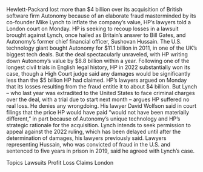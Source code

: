 Hewlett-Packard lost more than $4 billion over its acquisition of British software firm Autonomy because of an elaborate fraud masterminded by its co-founder Mike Lynch to inflate the company’s value, HP’s lawyers told a London court on Monday.
HP is seeking to recoup losses in a lawsuit brought against Lynch, once hailed as Britain’s answer to Bill Gates, and Autonomy’s former chief financial officer, Sushovan Hussain.
The U.S. technology giant bought Autonomy for $11.1 billion in 2011, in one of the UK’s biggest tech deals. But the deal spectacularly unraveled, with HP writing down Autonomy’s value by $8.8 billion within a year.
Following one of the longest civil trials in English legal history, HP in 2022 substantially won its case, though a High Court judge said any damages would be significantly less than the $5 billion HP had claimed.
HP’s lawyers argued on Monday that its losses resulting from the fraud entitle it to about $4 billion.
But Lynch – who last year was extradited to the United States to face criminal charges over the deal, with a trial due to start next month – argues HP suffered no real loss. He denies any wrongdoing.
His lawyer David Wolfson said in court filings that the price HP would have paid “would not have been materially different,” in part because of Autonomy’s unique technology and HP’s strategic rationale for the acquisition.
Lynch intends to seek permission to appeal against the 2022 ruling, which has been delayed until after the determination of damages, his lawyers previously said.
Lawyers representing Hussain, who was convicted of fraud in the U.S. and sentenced to five years in prison in 2019, said he agreed with Lynch’s case.

Topics
Lawsuits
Profit Loss
Claims
London
